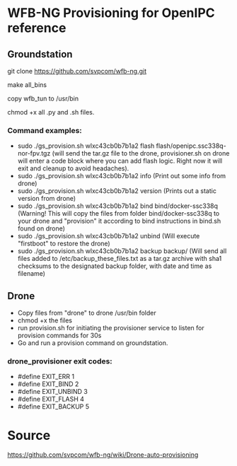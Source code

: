 # WFB-NG Provisioning for OpenIPC reference

## Groundstation
git clone https://github.com/svpcom/wfb-ng.git

make all_bins

copy wfb_tun to /usr/bin

chmod +x all .py and .sh files.
### Command examples:
- sudo ./gs_provision.sh wlxc43cb0b7b1a2 flash flash/openipc.ssc338q-nor-fpv.tgz (will send the tar.gz file to the drone, provisioner.sh on drone will enter a code block where you can add flash logic. Right now it will exit and cleanup to avoid headaches).
- sudo ./gs_provision.sh wlxc43cb0b7b1a2 info (Print out some info from drone)
- sudo ./gs_provision.sh wlxc43cb0b7b1a2 version (Prints out a static version from drone)
- sudo ./gs_provision.sh wlxc43cb0b7b1a2 bind bind/docker-ssc338q (Warning! This will copy the files from folder bind/docker-ssc338q to your drone and "provision" it according to bind instructions in bind.sh found on drone)
- sudo ./gs_provision.sh wlxc43cb0b7b1a2 unbind (Will execute "firstboot" to restore the drone)
- sudo ./gs_provision.sh wlxc43cb0b7b1a2 backup backup/ (Will send all files added to /etc/backup_these_files.txt as a tar.gz archive with sha1 checksums to the designated backup folder, with date and time as filename)

## Drone
- Copy files from "drone" to drone /usr/bin folder
- chmod +x the files
- run provision.sh for initiating the provisioner service to listen for provision commands for 30s
- Go and run a provision command on groundstation.
### drone_provisioner exit codes:
- #define EXIT_ERR    1
- #define EXIT_BIND   2
- #define EXIT_UNBIND 3
- #define EXIT_FLASH  4
- #define EXIT_BACKUP 5

# Source
https://github.com/svpcom/wfb-ng/wiki/Drone-auto-provisioning
